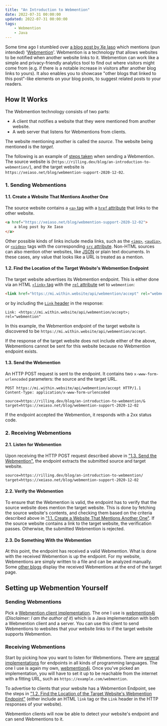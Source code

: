 ```yaml
---
title: "An Introduction to Webmention"
date: 2022-07-31 00:00:00
updated: 2022-07-31 00:00:00
tags:
    - Webmention
    - Java
---
```


Some time ago I stumbled over [a blog post by Xe Iaso](https://xeiaso.net/blog/webmention-support-2020-12-02) which mentions (pun intended) '[Webmention](https://www.w3.org/TR/webmention/)'. Webmention is a technology that allows websites to be notified when another website links to it.
Webmention can work like a simple and privacy-friendly analytics tool to find out where visitors might come from (e.g. if there is a notable increase in visitors after another blog links to yours).
It also enables you to showcase "other blogs that linked to this post"-like elements on your blog posts, to suggest related posts to your readers.

<!-- more -->

## How It Works

The Webmention technology consists of two parts:

-   A client that notifies a website that they were mentioned from another website.
-   A web server that listens for Webmentions from clients.

The website mentioning another is called the _source_. The website being mentioned is the _target_.

The following is an example of [steps taken](https://www.w3.org/TR/webmention/#webmention-protocol) when sending a Webmention. The source website is (`https://rilling.dev/blog/an-introduction-to-webmention/`), and the target website is `https://xeiaso.net/blog/webmention-support-2020-12-02`.

### 1. Sending Webmentions

#### 1.1. Create a Website That Mentions Another One

The source website contains a [`<a>` tag](https://developer.mozilla.org/en-US/docs/Web/HTML/Element/a) with a [`href` attribute](https://developer.mozilla.org/en-US/docs/Web/HTML/Element/a#attr-href) that links to the other website.

```html
<a href="https://xeiaso.net/blog/webmention-support-2020-12-02">
	a blog post by Xe Iaso
</a>
```

Other possible kinds of links include media links, such as the [`<img>`](https://developer.mozilla.org/en-US/docs/Web/HTML/Element/img), [`<audio>`](https://developer.mozilla.org/en-US/docs/Web/HTML/Element/audio), or [`<video>`](https://developer.mozilla.org/en-US/docs/Web/HTML/Element/video) tags with the corresponding [`src` attribute](https://developer.mozilla.org/en-US/docs/Web/HTML/Element/img#attr-src). Non-HTML sources can also mention other websites, like [JSON](https://www.json.org/json-en.html) or plain text documents. In these cases, any value that looks like a URL is treated as a mention.

#### 1.2. Find the Location of the Target Website's Webmention Endpoint

The target website advertises its Webmention endpoint. This is either done via an HTML [`<link>` tag](https://developer.mozilla.org/en-US/docs/Web/HTML/Element/link) with the [`rel` attribute](https://developer.mozilla.org/en-US/docs/Web/HTML/Element/link#rel) set to `webmention`:

```html
<link href="https://mi.within.website/api/webmention/accept" rel="webmention" />
```

or by including the [`Link` header](https://developer.mozilla.org/en-US/docs/Web/HTTP/Headers/Link) in the response:

```http
Link: <https://mi.within.website/api/webmention/accept>; rel="webmention"
```

In this example, the Webmention endpoint of the target website is discovered to be `https://mi.within.website/api/webmention/accept`.

If the response of the target website does not include either of the above, Webmentions cannot be sent for this website because no Webmention endpoint exists.

#### 1.3. Send the Webmention

An HTTP POST request is sent to the endpoint. It contains two `x-www-form-urlencoded` parameters: the source and the target URL.

```http
POST https://mi.within.website/api/webmention/accept HTTP/1.1
Content-Type: application/x-www-form-urlencoded

source=https://rilling.dev/blog/an-introduction-to-webmention/&
target=https://xeiaso.net/blog/webmention-support-2020-12-02
```

If the endpoint accepted the Webmention, it responds with a 2xx status code.

### 2. Receiving Webmentions

#### 2.1. Listen for Webmention

Upon receiving the HTTP POST request described above in ["1.3. Send the Webmention"](#1-3-send-the-webmention), the endpoint extracts the submitted source and target website.

```txt
source=https://rilling.dev/blog/an-introduction-to-webmention/
target=https://xeiaso.net/blog/webmention-support-2020-12-02
```

#### 2.2. Verify the Webmention

To ensure that the Webmention is valid, the endpoint has to verify that the source website does mention the target website. This is done by fetching the source website's contents, and checking them based on the criteria described above in ["1.1. Create a Website That Mentions Another One"](#1-1-create-a-website-that-mentions-another-one).
If the source website contains a link to the target website, the verification passes. Otherwise, the submitted Webmention is rejected.

#### 2.3. Do Something With the Webmention

At this point, the endpoint has received a valid Webmention. What is done with the received Webmention is up the endpoint. For my website, Webmentions are simply written to a file and can be analyzed manually. Some [other blogs](https://xeiaso.net/blog/webmention-support-2020-12-02) display the received Webmentions at the end of the target page.

## Setting up Webmention Yourself

### Sending Webmentions

Pick a [Webmention client implementation](https://webmention.net/implementations/#sending). The one I use is [webmention4j](https://github.com/FelixRilling/webmention4j) (_Disclaimer: I am the author of it_) which is a Java implementation with both a Webmention client and a server.
You can use this client to send Webmentions to websites that your website links to if the target website supports Webmention.

### Receiving Webmentions

Start by picking how you want to listen for Webmentions. There are [several implementations](https://webmention.net/implementations/#receiving) for endpoints in all kinds of programming languages. The one I use is again my own, [webmention4j](https://github.com/FelixRilling/webmention4j). Once you've picked an implementation, you will have to set it up to be reachable from the internet with a fitting URL, such as `https://example.com/webmention`.

To advertise to clients that your website has a Webmention Endpoint, see the steps in ["1.2. Find the Location of the Target Website's Webmention Endpoint"](#1-2-find-the-location-of-the-target-website’s-webmention-endpoint) (either include an HTML `link` tag or the `Link` header in the HTTP responses of your website).

Webmention clients will now be able to detect your website's endpoint and can send Webmentions to it.
